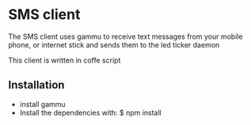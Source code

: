 # SMS client

The SMS client uses gammu to receive text messages from
your mobile phone, or internet stick and sends them to
the led ticker daemon

This client is written in coffe script


## Installation
- install gammu
- Install the dependencies with: $ npm install


